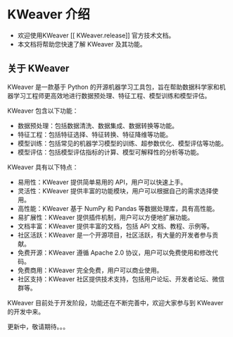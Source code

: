 # KWeaver 介绍
- 欢迎使用KWeaver [[ KWeaver.release]] 官方技术文档。
- 本文档将帮助您快速了解 KWeaver 及其功能。

## 关于 KWeaver
KWeaver 是一款基于 Python 的开源机器学习工具包，旨在帮助数据科学家和机器学习工程师更高效地进行数据预处理、特征工程、模型训练和模型评估。

KWeaver 包含以下功能：

- 数据预处理：包括数据清洗、数据集成、数据转换等功能。
- 特征工程：包括特征选择、特征转换、特征降维等功能。
- 模型训练：包括常见的机器学习模型的训练、超参数优化、模型评估等功能。
- 模型评估：包括模型评估指标的计算、模型可解释性的分析等功能。

KWeaver 具有以下特点：

- 易用性：KWeaver 提供简单易用的 API，用户可以快速上手。
- 灵活性：KWeaver 提供丰富的功能模块，用户可以根据自己的需求选择使用。
- 高性能：KWeaver 基于 NumPy 和 Pandas 等数据处理库，具有高性能。
- 易扩展性：KWeaver 提供插件机制，用户可以方便地扩展功能。
- 文档丰富：KWeaver 提供丰富的文档，包括 API 文档、教程、示例等。
- 社区活跃：KWeaver 是一个开源项目，社区活跃，有大量的开发者参与贡献。
- 免费开源：KWeaver 遵循 Apache 2.0 协议，用户可以免费使用和修改代码。
- 免费商用：KWeaver 完全免费，用户可以商业使用。
- 社区支持：KWeaver 社区提供技术支持，包括用户论坛、开发者论坛、微信群等。

KWeaver 目前处于开发阶段，功能还在不断完善中，欢迎大家参与到 KWeaver 的开发中来。

更新中，敬请期待。。。



